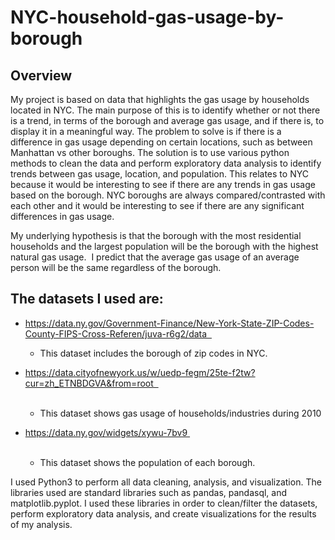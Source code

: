# NYC-household-gas-usage-by-borough

## Overview
My project is based on data that highlights the gas usage by households located in NYC. The main purpose of this is to identify whether or not there is a trend, in terms of the borough and average gas usage, and if there is, to display it in a meaningful way. The problem to solve is if there is a difference in gas usage depending on certain locations, such as between Manhattan vs other boroughs. The solution is to use various python methods to clean the data and perform exploratory data analysis to identify trends between gas usage, location, and population. This relates to NYC because it would be interesting to see if there are any trends in gas usage based on the borough. NYC boroughs are always compared/contrasted with each other and it would be interesting to see if there are any significant differences in gas usage.


My underlying hypothesis is that the borough with the most residential households and the largest population will be the borough with the highest natural gas usage.  I predict that the average gas usage of an average person will be the same regardless of the borough.  


## The datasets I used are: 

- https://data.ny.gov/Government-Finance/New-York-State-ZIP-Codes-County-FIPS-Cross-Referen/juva-r6g2/data                   
  - This dataset includes the borough of zip codes in NYC. 


- https://data.cityofnewyork.us/w/uedp-fegm/25te-f2tw?cur=zh_ETNBDGVA&from=root                                                                         
  - This dataset shows gas usage of households/industries during 2010 


- https://data.ny.gov/widgets/xywu-7bv9                                                                                                                       
  - This dataset shows the population of each borough. 


I used Python3 to perform all data cleaning, analysis, and visualization. The libraries used are standard libraries such as pandas, pandasql, and matplotlib.pyplot. I used these libraries in order to clean/filter the datasets, perform exploratory data analysis, and create visualizations for the results of my analysis. 
